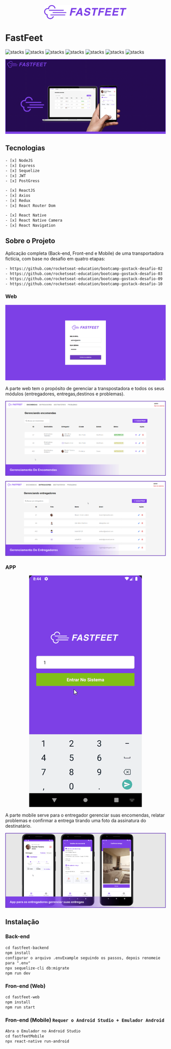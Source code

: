 <p align="center">
  <img src="fastfeet-web/src/assets/images/fastfeet-logo.png"/>
</p>

# FastFeet
![stacks](https://img.shields.io/badge/React.js--green) ![stacks](https://img.shields.io/badge/React%20Native--green) ![stacks](https://img.shields.io/badge/Redux--green)
![stacks](https://img.shields.io/badge/Node--blue) ![stacks](https://img.shields.io/badge/Sequelize--blue) ![stacks](https://img.shields.io/badge/Express.js--blue) ![stacks](https://img.shields.io/badge/JWT--blue)

<p align="center">
  <img src="uploads/banner.jpg"/>
</p>

## Tecnologias
```
- [x] NodeJS
- [x] Express
- [x] Sequelize
- [x] JWT
- [x] PostGress
```
```
- [x] ReactJS
- [x] Axios
- [x] Redux
- [x] React Router Dom
```
```
- [x] React Native
- [x] React Native Camera
- [x] React Navigation
```

## Sobre o Projeto
Aplicação completa (Back-end, Front-end e Mobile) de uma transportadora fictícia, com base no desafio em quatro etapas: 
```
- https://github.com/rocketseat-education/bootcamp-gostack-desafio-02
- https://github.com/rocketseat-education/bootcamp-gostack-desafio-03
- https://github.com/rocketseat-education/bootcamp-gostack-desafio-09
- https://github.com/rocketseat-education/bootcamp-gostack-desafio-10
```

### Web
<p align="center">
  <img src="uploads/gif-web.gif"/>
</p>
A parte web tem o propósito de gerenciar a transpostadora e todos os seus módulos (entregadores, entregas,destinos e problemas).
<p align="center">
  <img src="uploads/gerenciamento-encomendas-web.jpg"/>
</p>
<p align="center">
  <img src="uploads/gerenciamento-entregadores-web.jpg"/>
</p>

### APP
<p align="center">
  <img src="uploads/gif-app.gif"/>
</p>
A parte mobile serve para o entregador gerenciar suas encomendas, relatar problemas e confirmar a entrega tirando uma foto da assinatura do destinatário.
<p align="center">
  <img src="uploads/app-entregadores.jpg"/>
</p>

## Instalação
### Back-end 
```
cd fastfeet-backend
npm install
configurar o arquivo .envExample seguindo os passos, depois renomeie para ".env"
npx sequelize-cli db:migrate
npm run dev
```

### Fron-end (Web)
```
cd fastfeet-web
npm install
npm run start
```

### Fron-end (Mobile) `Requer o Android Studio + Emulador Android`
```
Abra o Emulador no Android Studio
cd fastfeetMobile
npx react-native run-android
